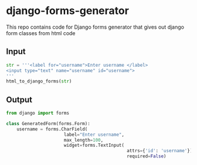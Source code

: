 # django-forms-generator
This repo contains code for Django forms generator that gives out django form classes from html code

## Input 

```python
str = '''<label for="username">Enter username </label>
<input type="text" name="username" id="username">
'''
html_to_django_forms(str)
```

## Output
```python
from django import forms

class GeneratedForm(forms.Form):
    username = forms.CharField(
                      label="Enter username",
                      max_length=100,
                      widget=forms.TextInput(
                                              attrs={'id': 'username'}),
                                              required=False)
```
